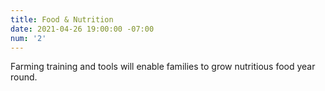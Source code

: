 ```yaml
---
title: Food & Nutrition
date: 2021-04-26 19:00:00 -07:00
num: '2'
---
```


Farming training and tools will enable families to grow nutritious food year round.
